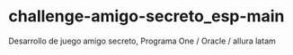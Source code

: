 # challenge-amigo-secreto_esp-main
Desarrollo de juego amigo secreto, Programa One / Oracle / allura latam
